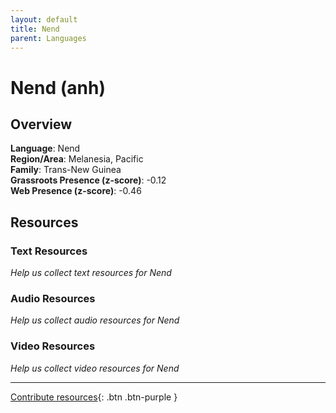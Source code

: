 ```yaml
---
layout: default
title: Nend
parent: Languages
---
```


# Nend (anh)

## Overview

**Language**: Nend  
**Region/Area**: Melanesia, Pacific  
**Family**: Trans-New Guinea  
**Grassroots Presence (z-score)**: -0.12  
**Web Presence (z-score)**: -0.46  

## Resources

### Text Resources
*Help us collect text resources for Nend*

### Audio Resources
*Help us collect audio resources for Nend*

### Video Resources
*Help us collect video resources for Nend*

---

[Contribute resources](https://forms.office.com/e/1SfLJx3u1r){: .btn .btn-purple }
